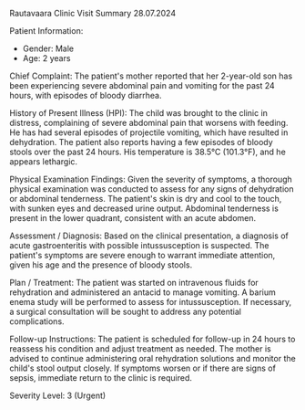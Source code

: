 Rautavaara Clinic
Visit Summary
28.07.2024

Patient Information:
- Gender: Male
- Age: 2 years

Chief Complaint:
The patient's mother reported that her 2-year-old son has been experiencing severe abdominal pain and vomiting for the past 24 hours, with episodes of bloody diarrhea.

History of Present Illness (HPI):
The child was brought to the clinic in distress, complaining of severe abdominal pain that worsens with feeding. He has had several episodes of projectile vomiting, which have resulted in dehydration. The patient also reports having a few episodes of bloody stools over the past 24 hours. His temperature is 38.5°C (101.3°F), and he appears lethargic.

Physical Examination Findings:
Given the severity of symptoms, a thorough physical examination was conducted to assess for any signs of dehydration or abdominal tenderness. The patient's skin is dry and cool to the touch, with sunken eyes and decreased urine output. Abdominal tenderness is present in the lower quadrant, consistent with an acute abdomen.

Assessment / Diagnosis:
Based on the clinical presentation, a diagnosis of acute gastroenteritis with possible intussusception is suspected. The patient's symptoms are severe enough to warrant immediate attention, given his age and the presence of bloody stools.

Plan / Treatment:
The patient was started on intravenous fluids for rehydration and administered an antacid to manage vomiting. A barium enema study will be performed to assess for intussusception. If necessary, a surgical consultation will be sought to address any potential complications.

Follow-up Instructions:
The patient is scheduled for follow-up in 24 hours to reassess his condition and adjust treatment as needed. The mother is advised to continue administering oral rehydration solutions and monitor the child's stool output closely. If symptoms worsen or if there are signs of sepsis, immediate return to the clinic is required.

Severity Level: 3 (Urgent)